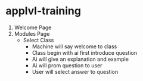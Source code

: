 # applvl-training

1. Welcome Page
2. Modules Page
    * Select Class
        * Machine will say welcome to class
        * Class begin with ai first introduce question
        * Ai will give an explanation and example
        * Ai will prom question to user
        * User will select answer to question

